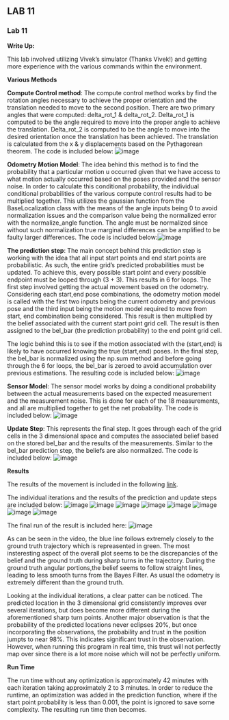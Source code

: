 ## LAB 11

### Lab 11

**Write Up:** 

This lab involved utilizing Vivek’s simulator (Thanks Vivek!) and getting more experience with the various commands within the environment. 

**Various Methods**

**Compute Control method**: The compute control method works by find the rotation angles necessary to achieve the proper orientation and the translation needed to move to the second position. There are two primary angles that were computed: delta_rot_1 & delta_rot_2. Delta_rot_1 is computed to be the angle required to move into the proper angle to achieve the translation. Delta_rot_2 is computed to be the angle to move into the desired orientation once the translation has been achieved. The translation is calculated from the x & y displacements based on the Pythagorean theorem. The code is included below:
![image](https://user-images.githubusercontent.com/23284665/165348769-8c22c2be-8be1-45b3-9de1-fcb0e2adcb7d.png)

**Odometry Motion Model**: The idea behind this method is to find the probability that a particular motion u occurred given that we have access to what motion actually occurred based on the poses provided and the sensor noise. In order to calculate this conditional probability, the individual conditional probabilities of the various compute control results had to be multiplied together. This utilizes the gaussian function from the BaseLocalization class with the means of the angle inputs being 0 to avoid normalization issues and the comparison value being the normalized error with the normalize_angle function. The angle must be normalized since without such normalization true marginal differences can be amplified to be faulty larger differences. The code is included below:![image](https://user-images.githubusercontent.com/23284665/165348966-698658a2-e1fb-4121-9009-c0e4dc277439.png)


**The prediction step**: The main concept behind this prediction step is working with the idea that all input start points and end start points are probabilistic. As such, the entire grid’s predicted probabilities must be updated. To achieve this, every possible start point and every possible endpoint must be looped through (3 + 3). This results in 6 for loops. The first step involved getting the actual movement based on the odometry. Considering each start,end pose combinations, the odometry motion model is called with the first two inputs being the current odometry and previous pose and the third input being the motion model required to move from start, end combination being considered. This result is then multiplied by the belief associated with the current start point grid cell. The result is then assigned to the bel_bar (the prediction probability) to the end point grid cell.  

The logic behind this is to see if the motion associated with the (start,end) is likely to have occurred knowing the true (start,end) poses. In the final step, the bel_bar is normalized using the np.sum method and before going through the 6 for loops, the bel_bar is zeroed to avoid accumulation over previous estimations. The resulting code is included below:
![image](https://user-images.githubusercontent.com/23284665/165349051-f47a2c7e-48ac-4582-a4e2-a18c9b6d3dee.png)


**Sensor Model**: The sensor model works by doing a conditional probability between the actual measurements based on the expected measurement and the measurement noise. This is done for each of the 18 measurements, and all are multiplied together to get the net probability. The code is included below:
![image](https://user-images.githubusercontent.com/23284665/165349257-4d116d86-ced6-453a-9623-dd679f55f29e.png)


**Update Step**: This represents the final step. It goes through each of the grid cells in the 3 dimensional space and computes the associated belief based on the stored bel_bar and the results of the measurements. Similar to the bel_bar prediction step, the beliefs are also normalized. The code is included below: ![image](https://user-images.githubusercontent.com/23284665/165349304-63993da0-cf36-421a-9399-bbd23e82bca5.png)



**Results**

The results of the movement is included in the following [link]().

The individual iterations and the results of the prediction and update steps are included below:
![image](https://user-images.githubusercontent.com/23284665/165350319-f960eccf-9a41-4838-827d-97a8cd0a966d.png)
![image](https://user-images.githubusercontent.com/23284665/165350379-62a47d60-6699-4015-8944-308f90879893.png)
![image](https://user-images.githubusercontent.com/23284665/165350426-242520d4-6edc-4e94-ac26-bd644274bb80.png)
![image](https://user-images.githubusercontent.com/23284665/165350478-a31121c1-6237-4705-9357-159792307adf.png)
![image](https://user-images.githubusercontent.com/23284665/165350540-db618b09-5339-4c16-99d7-0861a1873345.png)
![image](https://user-images.githubusercontent.com/23284665/165350594-b6bb54d4-113f-4037-8d7f-e921b0c39dd4.png)
![image](https://user-images.githubusercontent.com/23284665/165350647-c19e3211-5a5c-4714-b56d-dcca962e6c13.png)
![image](https://user-images.githubusercontent.com/23284665/165350705-c67d87fa-b0eb-4a62-ad54-a57ae6dc2253.png)

The final run of the result is included here: ![image](https://user-images.githubusercontent.com/23284665/165351709-8d531145-3c92-45b6-b8eb-de5afd3dbab5.png)


As can be seen in the video, the blue line follows extremely closely to the ground truth trajectory which is repreasented in green. The most insteresting aspect of the overall plot seems to be the discrepancies of the belief and the ground truth during sharp turns in the trajectory. During the ground truth angular portions,the belief seems to follow straight lines, leading to less smooth turns from the Bayes Filter. As usual the odometry is extremely different than the ground truth. 

Looking at the individual iterations, a clear patter can be noticed. The predicted location in the 3 dimensional grid consistently improves over several iterations, but does become more different during the aforementioned sharp turn points. Another major observation is that the probability of the predicted locations never eclipses 20%, but once incorporating the observations, the probability and trust in the position jumpts to near 98%. This indicates significant trust in the observation. However, when running this program in real time, this trust will not perfectly map over since there is a lot more noise which will not be perfectly uniform. 

**Run Time**

The run time without any optimization is approximately 42 minutes with each iteration taking approximately 2 to 3 minutes. In order to reduce the runtime, an optimization was added in the prediction function, where if the start point probability is less than 0.001, the point is ignored to save some complexity. The resulting run time then becomes. 
